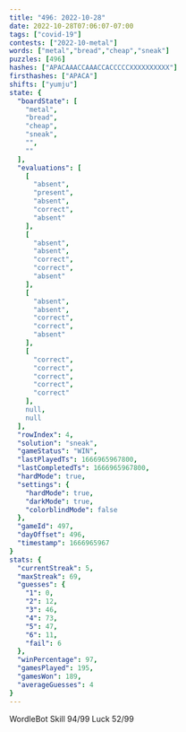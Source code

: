 ```yaml
---
title: "496: 2022-10-28"
date: 2022-10-28T07:06:07-07:00
tags: ["covid-19"]
contests: ["2022-10-metal"]
words: ["metal","bread","cheap","sneak"]
puzzles: [496]
hashes: ["APACAAACCAAACCACCCCCXXXXXXXXXX"]
firsthashes: ["APACA"]
shifts: ["yumju"]
state: {
  "boardState": [
    "metal",
    "bread",
    "cheap",
    "sneak",
    "",
    ""
  ],
  "evaluations": [
    [
      "absent",
      "present",
      "absent",
      "correct",
      "absent"
    ],
    [
      "absent",
      "absent",
      "correct",
      "correct",
      "absent"
    ],
    [
      "absent",
      "absent",
      "correct",
      "correct",
      "absent"
    ],
    [
      "correct",
      "correct",
      "correct",
      "correct",
      "correct"
    ],
    null,
    null
  ],
  "rowIndex": 4,
  "solution": "sneak",
  "gameStatus": "WIN",
  "lastPlayedTs": 1666965967800,
  "lastCompletedTs": 1666965967800,
  "hardMode": true,
  "settings": {
    "hardMode": true,
    "darkMode": true,
    "colorblindMode": false
  },
  "gameId": 497,
  "dayOffset": 496,
  "timestamp": 1666965967
}
stats: {
  "currentStreak": 5,
  "maxStreak": 69,
  "guesses": {
    "1": 0,
    "2": 12,
    "3": 46,
    "4": 73,
    "5": 47,
    "6": 11,
    "fail": 6
  },
  "winPercentage": 97,
  "gamesPlayed": 195,
  "gamesWon": 189,
  "averageGuesses": 4
}
---
```

<!-- more -->
WordleBot
Skill 94/99
Luck 52/99
